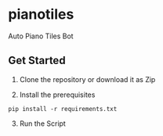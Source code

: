 # pianotiles
Auto Piano Tiles Bot

## Get Started
1. Clone the repository or download it as Zip

2. Install the prerequisites
```
pip install -r requirements.txt
```

3. Run the Script

